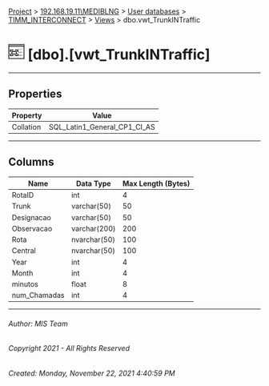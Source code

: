 #### 

[Project](../../../../index.md) > [192.168.19.11\\MEDIBLNG](../../../index.md) > [User databases](../../index.md) > [TIMM_INTERCONNECT](../index.md) > [Views](Views.md) > dbo.vwt_TrunkINTraffic

# ![Views](../../../../Images/View32.png) [dbo].[vwt_TrunkINTraffic]

---

## <a name="#properties"></a>Properties

| Property | Value |
|---|---|
| Collation | SQL_Latin1_General_CP1_CI_AS |


---

## <a name="#columns"></a>Columns

| Name | Data Type | Max Length (Bytes) |
|---|---|---|
| RotaID | int | 4 |
| Trunk | varchar(50) | 50 |
| Designacao | varchar(50) | 50 |
| Observacao | varchar(200) | 200 |
| Rota | nvarchar(50) | 100 |
| Central | nvarchar(50) | 100 |
| Year | int | 4 |
| Month | int | 4 |
| minutos | float | 8 |
| num_Chamadas | int | 4 |


---

###### Author:  MIS Team

###### Copyright 2021 - All Rights Reserved

###### Created: Monday, November 22, 2021 4:40:59 PM

